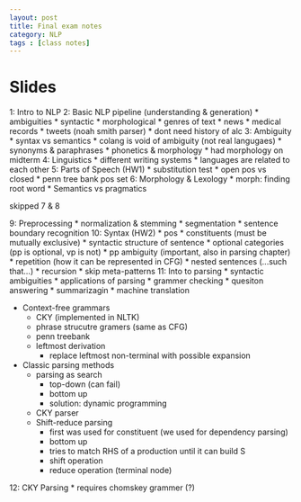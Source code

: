 ```yaml
---
layout: post
title: Final exam notes
category: NLP
tags : [class notes]
---
```


# Slides
1: Intro to NLP
2: Basic NLP pipeline (understanding & generation)
	* ambiguities
		* syntactic
		* morphological
	* genres of text
		* news
		* medical records
		* tweets (noah smith parser)
	* dont need history of alc
3: Ambiguity
	* syntax vs semantics
	* colang is void of ambiguity (not real langugaes)
	* synonyms & paraphrases
	* phonetics & morphology
		* had morphology on midterm
4: Linguistics
	* different writing systems
	* languages are related to each other
5: Parts of Speech (HW1)
	* substitution test
	* open pos vs closed
	* penn tree bank pos set
6: Morphology & Lexology
	* morph: finding root word
	* Semantics vs pragmatics

skipped 7 & 8

9: Preprocessing
	* normalization & stemming
	* segmentation
	* sentence boundary recognition
10: Syntax (HW2)
	* pos
	* constituents (must be mutually exclusive)
	* syntactic structure of sentence
	* optional categories (pp is optional, vp is not)
	* pp ambiguity (important, also in parsing chapter)
	* repetition (how it can be represented in CFG)
	* nested sentences (...such that...)
		* recursion
	* skip meta-patterns
11: Into to parsing
	* syntactic ambiguities
	* applications of parsing
		* grammer checking
		* quesiton answering
		* summarizagin
		* machine translation
* Context-free grammars
	* CKY (implemented in NLTK)
	* phrase strucutre gramers (same as CFG)
	* penn treebank
	* leftmost derivation
		* replace leftmost non-terminal with possible expansion
* Classic parsing methods
	* parsing as search
		* top-down (can fail)
		* bottom up 
		* solution: dynamic programming
	* CKY parser
	* Shift-reduce parsing
		* first was used for constituent (we used for dependency parsing)
		* bottom up
		* tries to match RHS of a production until it can build S
		* shift operation
		* reduce operation (terminal node)

12: CKY Parsing
	* requires chomskey grammer (?)
	 



